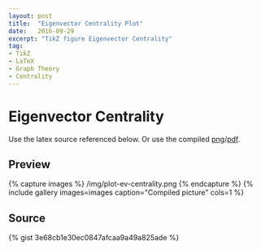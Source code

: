 ```yaml
---
layout: post
title:  "Eigenvector Centrality Plot"
date:   2016-09-29
excerpt: "TikZ figure Eigenvector Centrality"
tag:
- TikZ
- LaTeX
- Graph Theory
- Centrality
---
```


# Eigenvector Centrality
Use the latex source referenced below. Or use the compiled [png](/img/plot-ev-centrality.png)/[pdf](/img/plot-ev-centrality.pdf).

## Preview
{% capture images %}
	/img/plot-ev-centrality.png
{% endcapture %}
{% include gallery images=images caption="Compiled picture" cols=1 %}

## Source
{% gist 3e68cb1e30ec0847afcaa9a49a825ade %}

